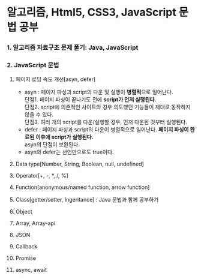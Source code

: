 # 알고리즘, Html5, CSS3, JavaScript 문법 공부   
    
### 1. 알고리즘 자료구조 문제 풀기: Java, JavaScript  
    
### 2. JavaScript 문법  
1. 페이지 로딩 속도 개선[asyn, defer]   
    - asyn : 페이지 파싱과 script의 다운 및 실행이 **병렬적**으로 일어난다.    
      단점1.  페이지 파싱이 끝나기도 전에 **script가 먼저 실행된다.**   
      단점2.  script에 의존적인 사이트의 경우 의도했던 기능들이 제대로 동작하지 않을 수 있다.   
      단점3.  여러 개의 script를 다운/실행할 경우, 먼저 다운된 것부터 실행된다.    
    - defer : 페이지 파싱과 script의 다운이 병렬적으로 일어난다. **페이지 파싱이 완료된 이후에 script가 실행된다.**   
      asyn의 단점이 보완된다.    
    - asyn와 defer는 선언만으로도 true이다.   
              
2. Data type[Number, String, Boolean, null, undefined]   
3. Operator[+, -, *, /, %]   
4. Function[anonymous/named function, arrow function]   
5. Class[getter/setter, Ingeritance] : Java 문법과 함께 공부하기   
6. Object   
7. Array, Array-api   
8. JSON   
9. Callback   
10. Promise   
11. async, await   

